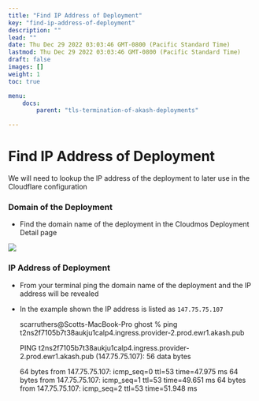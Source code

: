 ```yaml
---
title: "Find IP Address of Deployment"
key: "find-ip-address-of-deployment"
description: ""
lead: ""
date: Thu Dec 29 2022 03:03:46 GMT-0800 (Pacific Standard Time)
lastmod: Thu Dec 29 2022 03:03:46 GMT-0800 (Pacific Standard Time)
draft: false
images: []
weight: 1
toc: true

menu:
    docs:
        parent: "tls-termination-of-akash-deployments"

---
```

Find IP Address of Deployment
=============================

We will need to lookup the IP address of the deployment to later use in the Cloudflare configuration

### Domain of the Deployment

*   Find the domain name of the deployment in the Cloudmos Deployment Detail page

![](https://files.gitbook.com/v0/b/gitbook-x-prod.appspot.com/o/spaces%2F-LrNFlfuifzmQ_NMKu9C-887967055%2Fuploads%2F1OLAZX7ITvAbCClUClxb%2FcloudflareURL.png?alt=media&token=c3a3e6f0-5e71-49dc-8688-afe8a58d57a8)

### IP Address of Deployment

*   From your terminal ping the domain name of the deployment and the IP address will be revealed
*   In the example shown the IP address is listed as `147.75.75.107`

    scarruthers@Scotts-MacBook-Pro ghost % ping t2ns2f7105b7t38aukju1calp4.ingress.provider-2.prod.ewr1.akash.pub
    
    PING t2ns2f7105b7t38aukju1calp4.ingress.provider-2.prod.ewr1.akash.pub (147.75.75.107): 56 data bytes
    
    64 bytes from 147.75.75.107: icmp_seq=0 ttl=53 time=47.975 ms
    64 bytes from 147.75.75.107: icmp_seq=1 ttl=53 time=49.651 ms
    64 bytes from 147.75.75.107: icmp_seq=2 ttl=53 time=51.948 ms